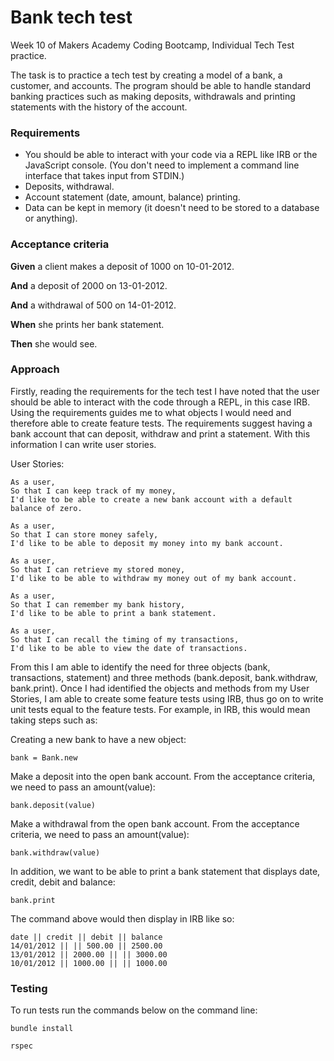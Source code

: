 # Bank tech test

Week 10 of Makers Academy Coding Bootcamp, Individual Tech Test practice.

The task is to practice a tech test by creating a model of a bank, a customer, and accounts. The program should be able to handle standard banking practices such as making deposits, withdrawals and printing statements with the history of the account.

### Requirements

* You should be able to interact with your code via a REPL like IRB or the JavaScript console.  (You don't need to implement a command line interface that takes input from STDIN.)
* Deposits, withdrawal.
* Account statement (date, amount, balance) printing.
* Data can be kept in memory (it doesn't need to be stored to a database or anything).

### Acceptance criteria

**Given** a client makes a deposit of 1000 on 10-01-2012.

**And** a deposit of 2000 on 13-01-2012.

**And** a withdrawal of 500 on 14-01-2012.

**When** she prints her bank statement.

**Then** she would see.

### Approach

Firstly, reading the requirements for the tech test I have noted that the user should be able to interact with the code through a REPL, in this case IRB. Using the requirements guides me to what objects I would need and therefore able to create feature tests. The requirements suggest having a bank account that can deposit, withdraw and print a statement. With this information I can write user stories.

User Stories:
```
As a user,
So that I can keep track of my money,
I'd like to be able to create a new bank account with a default balance of zero.
```
```
As a user,
So that I can store money safely,
I'd like to be able to deposit my money into my bank account.
```
```
As a user,
So that I can retrieve my stored money,
I'd like to be able to withdraw my money out of my bank account.
```
```
As a user,
So that I can remember my bank history,
I'd like to be able to print a bank statement.
```
```
As a user,
So that I can recall the timing of my transactions,
I'd like to be able to view the date of transactions.
```

From this I am able to identify the need for three objects (bank, transactions, statement) and three methods (bank.deposit, bank.withdraw, bank.print). Once I had identified the objects and methods from my User Stories, I am able to create some feature tests using IRB, thus go on to write unit tests equal to the feature tests.
For example, in IRB, this would mean taking steps such as:

Creating a new bank to have a new object:
```
bank = Bank.new
```
Make a deposit into the open bank account. From the acceptance criteria, we need to pass an amount(value):
```
bank.deposit(value)
```
Make a withdrawal from the open bank account. From the acceptance criteria, we need to pass an amount(value):
```
bank.withdraw(value)
```
In addition, we want to be able to print a bank statement that displays date, credit, debit and balance:
```
bank.print
```
The command above would then display in IRB like so:
```
date || credit || debit || balance
14/01/2012 || || 500.00 || 2500.00
13/01/2012 || 2000.00 || || 3000.00
10/01/2012 || 1000.00 || || 1000.00
```

### Testing

To run tests run the commands below on the command line:
```
bundle install
```
```
rspec
```
